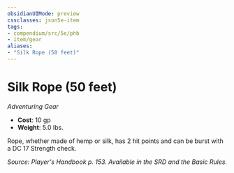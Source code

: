 ```yaml
---
obsidianUIMode: preview
cssclasses: json5e-item
tags:
- compendium/src/5e/phb
- item/gear
aliases: 
- "Silk Rope (50 feet)"
---
```

# Silk Rope (50 feet)
*Adventuring Gear*  

- **Cost**: 10 gp
- **Weight**: 5.0 lbs.

Rope, whether made of hemp or silk, has 2 hit points and can be burst with a DC 17 Strength check.

*Source: Player's Handbook p. 153. Available in the SRD and the Basic Rules.*
